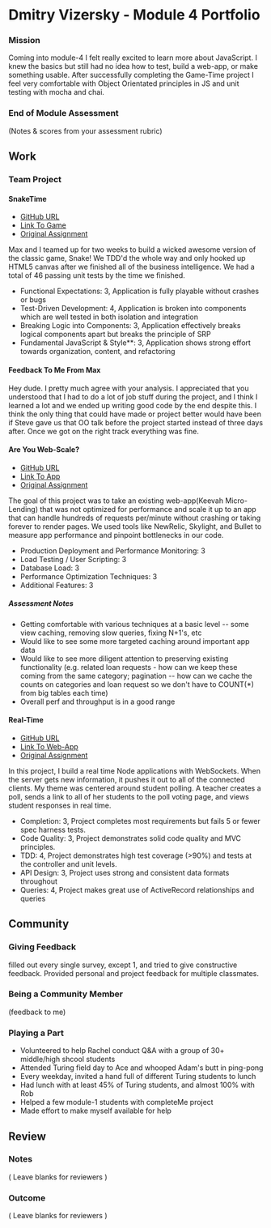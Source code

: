 # Dmitry Vizersky - Module 4 Portfolio

### Mission

Coming into module-4 I felt really excited to learn more about JavaScript. I knew the basics but still had no idea how to test, build a web-app, or make something usable. After successfully completing the Game-Time project I feel very comfortable with Object Orientated principles in JS and unit testing with mocha and chai.

### End of Module Assessment

(Notes & scores from your assessment rubric)

## Work

### Team Project

#### SnakeTime

* [GitHub URL](https://github.com/Dmitry1007/snake-time/tree/master)
* [Link To Game](http://dmitry1007.github.io/snake-time/)
* [Original Assignment](https://github.com/turingschool/lesson_plans/blob/master/ruby_04-apis_and_scalability/gametime_project.markdown)

Max and I teamed up for two weeks to build a wicked awesome version of the classic game, Snake! We TDD'd the whole way and only hooked up HTML5 canvas after we finished all of the business intelligence. We had a total of 46 passing unit tests by the time we finished.

* Functional Expectations: 3, Application is fully playable without crashes or bugs
* Test-Driven Development: 4, Application is broken into components which are well tested in both isolation and integration
* Breaking Logic into Components: 3, Application effectively breaks logical components apart but breaks the principle of SRP
* Fundamental JavaScript & Style**: 3, Application shows strong effort towards organization, content, and refactoring

#### Feedback To Me From Max

Hey dude. I pretty much agree with your analysis. I appreciated that you understood that I had to do a lot of job stuff during the project, and I think I learned a lot and we ended up writing good code by the end despite this. I think the only thing that could have made or project better would have been if Steve gave us that OO talk before the project started instead of three days after. Once we got on the right track everything was fine.

#### Are You Web-Scale?

* [GitHub URL](https://github.com/Dmitry1007/keevah)
* [Link To App](https://scale-up-keevah.herokuapp.com/)
* [Original Assignment](https://github.com/turingschool/curriculum/blob/master/source/projects/the_scale_up.markdown)

The goal of this project was to take an existing web-app(Keevah Micro-Lending) that was not optimized for performance and scale it up to an app that can handle hundreds of requests per/minute without crashing or taking forever to render pages. We used tools like NewRelic, Skylight, and Bullet to measure app performance and pinpoint bottlenecks in our code.

* Production Deployment and Performance Monitoring: 3
* Load Testing / User Scripting: 3
* Database Load: 3
* Performance Optimization Techniques: 3
* Additional Features: 3

##### Assessment Notes

* Getting comfortable with various techniques at a basic level -- some view caching, removing slow queries, fixing N+1's, etc
* Would like to see some more targeted caching around important app data
* Would like to see more diligent attention to preserving existing functionality (e.g. related loan requests - how can we keep these coming from the same category; pagination -- how can we cache the counts on categories and loan request so we don't have to COUNT(*) from big tables each time)
* Overall perf and throughput is in a good range

#### Real-Time

* [GitHub URL](https://github.com/Dmitry1007/real-hammer-time)
* [Link To Web-App]()
* [Original Assignment](https://github.com/turingschool/curriculum/blob/master/source/projects/real_time.markdown)

In this project, I build a real time Node applications with WebSockets. When the server gets new information, it pushes it out to all of the connected clients. My theme was centered around student polling. A teacher creates a poll, sends a link to all of her students to the poll voting page, and views student responses in real time.

* Completion:   3, Project completes most requirements but fails 5 or fewer spec harness tests.
* Code Quality: 3, Project demonstrates solid code quality and MVC principles.
* TDD:          4, Project demonstrates high test coverage (>90%) and tests at the controller and unit levels.
* API Design:   3, Project uses strong and consistent data formats throughout
* Queries:      4, Project makes great use of ActiveRecord relationships and queries

## Community

### Giving Feedback

filled out every single survey, except 1, and tried to give constructive feedback. Provided personal and project feedback for multiple classmates.

### Being a Community Member

(feedback to me)

### Playing a Part

* Volunteered to help Rachel conduct Q&A with a group of 30+ middle/high shcool students
* Attended Turing field day to Ace and whooped Adam's butt in ping-pong
* Every weekday, invited a hand full of different Turing students to lunch
* Had lunch with at least 45% of Turing students, and almost 100% with Rob
* Helped a few module-1 students with completeMe project
* Made effort to make myself available for help

## Review

### Notes

( Leave blanks for reviewers )

### Outcome

( Leave blanks for reviewers )
